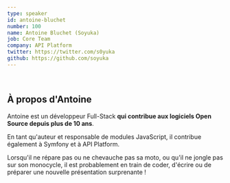 ```yaml
---
type: speaker
id: antoine-bluchet
number: 100
name: Antoine Bluchet (Soyuka)
job: Core Team
company: API Platform
twitter: https://twitter.com/s0yuka
github: https://github.com/soyuka
---
```

​
## À propos d'Antoine

Antoine est un développeur Full-Stack **qui contribue aux logiciels Open Source depuis plus de 10 ans**.

En tant qu'auteur et responsable de modules JavaScript, il contribue également à Symfony et à API Platform.

Lorsqu'il ne répare pas ou ne chevauche pas sa moto, ou qu'il ne jongle pas sur son monocycle, il est probablement en train de coder, d'écrire ou de préparer une nouvelle présentation surprenante !
